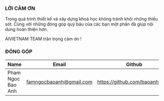 ### LỜI CẢM ƠN

Trong quá trình thiết kế và xây dựng khoá học không tránh khỏi những thiếu sót. Cùng với những đóng góp quý báu của các bạn một phần đã giúp nội dung hoàn thiện hơn. 

AIVIETNAM TEAM trân trọng cảm ơn !

### ĐÓNG GÓP

|Name|Email|Github|
|----|-----|------|
|Pham Ngoc Bao Anh|famngocbaoanh@gmail.com|https://github.com/baoanh1310|
